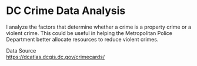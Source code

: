 # DC Crime Data Analysis

I analyze the factors that determine whether a crime is a property crime or a violent crime. This could be useful in helping the Metropolitan Police Department better allocate resources to reduce violent crimes.

Data Source  
https://dcatlas.dcgis.dc.gov/crimecards/